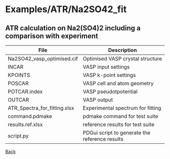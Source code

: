 # Examples/ATR/Na2SO42_fit
## ATR calculation on Na2(SO4)2 including a comparison with experiment

| **File**                     | **Description**                  |
| ---------------------------- | -------------------------------- |
| Na2SO42_vasp_optimised.cif   | Optimised VASP crystal structure |
| INCAR                        | VASP input settings |
| KPOINTS                      | VASP k-point settings |
| POSCAR                       | VASP cell and atom geometry |
| POTCAR.index                 | VASP pseudotpotential          |
| OUTCAR                       | VASP output |
| ATR_Spectra_for_fitting.xlsx | Experimental spectrum for fitting |
| command.pdmake               | pdmake command for test suite |
| results.ref.xlsx             | reference results for test suite |
| script.py                    | PDGui script to generate the reference results |

[Back](..)

